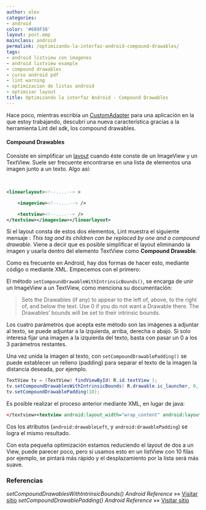 ```yaml
---
author: alex
categories:
- android
color: '#689F38'
layout: post.amp
mainclass: android
permalink: /optimizando-la-interfaz-android-compound-drawables/
tags:
- android listview con imagenes
- android listview example
- compound drawables
- curso android pdf
- lint warning
- optimizacion de listas android
- optimizar layout
title: Optimizando la interfaz Android - Compound Drawables
---
```


Hace poco, mientras escribía un [CustomAdapter][1] para una aplicación en la que estoy trabajando, descubrí una nueva característica gracias a la herramienta Lint del sdk, los compound drawables.

#### Compound Drawables

Consiste en simplificar un [layout][2] cuando éste conste de un ImageView y un TextView. Suele ser frecuente encontrarse en una lista de elementos una imagen junto a un texto. Algo así:

<!--more-->


&nbsp;

```xml
<linearlayout><!--....--> >

    <imageview><!--....--> />

    <textview><!--....--> />
</textview></imageview></linearlayout>

```

Si el layout consta de estos dos elementos, Lint muestra el siguiente mensaje : *This tag and its children can be replaced by one <textview> and a compound drawable*. Viene a decir que es posible simplificar el layout eliminando la imagen y usarla dentro del elemento TextView como **Compound Drawable**.

Como es frecuente en Android, hay dos formas de hacer esto, mediante código o mediante XML. Empecemos con el primero:

El método `setCompoundDrawableWithIntrinsicBounds()`, se encarga de unir un ImageView a un TextView, como menciona su documentación:

> Sets the Drawables (if any) to appear to the left of, above, to the right of, and below the text. Use 0 if you do not want a Drawable there. The Drawables&#8217; bounds will be set to their intrinsic bounds.

Los cuatro parámetros que acepta este método son las imágenes a adjuntar al texto, se puede adjuntar a la izquierda, arriba, derecha o abajo. Si solo interesa fijar una imagen a la izquierda del texto, basta con pasar un 0 a los 3 parámetros restantes.

Una vez unida la imagen al texto, con `setCompoundDrawablePadding()` se puede establecer un relleno (padding) para separar el texto de la imagen la distancia deseada, por ejemplo.

```java
TextView tv = (TextView) findViewById( R.id.textView );
tv.setCompoundDrawablesWithIntrinsicBounds( R.drawable.ic_launcher, 0, 0, 0 );
tv.setCompoundDrawablePadding(10);

```

Es posible realizar el proceso anterior mediante XML, en lugar de java:

```xml
</textview><textview android:layout_width="wrap_content" android:layout_height="wrap_content" android:drawableleft="@drawable/ic_launcher" android:drawablepadding="10dp" android:gravity="center_vertical" android:text="@string/text" android:textappearance="?android:attr/textAppearanceSmall">

```

Cos los atributos (`android:drawableLeft`, y `android:drawablePadding`) se logra el mismo resultado.

Con esta pequeña optimización estamos reduciendo el layout de dos a un View, puede parecer poco, pero si usamos esto en un listView con 10 filas por ejemplo, se pintará más rápido y el desplazamiento por la lista será más suave.

### Referencias

*setCompoundDrawablesWithIntrinsicBounds() Android Reference* »» <a href="http://developer.android.com/reference/android/widget/TextView.html#setCompoundDrawablesWithIntrinsicBounds%28int,%20int,%20int,%20int%29" target="_blank">Visitar sitio</a>
*setCompoundDrawablePadding() Android Reference* »» <a href="http://developer.android.com/reference/android/widget/TextView.html#setCompoundDrawablePadding%28int%29" target="_blank">Visitar sitio</a>



 [1]: https://elbauldelprogramador.com/adapter-personalizado-en-android/ "Cómo crear un adapter personalizado en Android"
 [2]: https://elbauldelprogramador.com/programacion-android-interfaz-grafica/ "Programación Android: Interfaz gráfica – Conceptos básicos"


</textview>